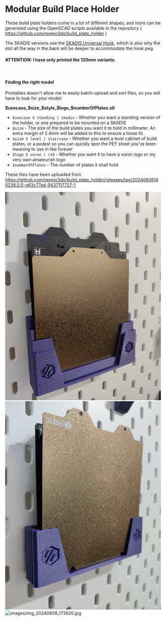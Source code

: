 # Modular Build Place Holder

<p>These build plate holders come in a lot of different shapes, and more can be generated using the OpenSCAD scripts available in the repository ( <a href="https://github.com/reemo3dp/build_plate_holder">https://github.com/reemo3dp/build_plate_holder</a> )&nbsp;</p><p>The SKADIS versions use the <a href="https://www.printables.com/model/183085-skadis-universal-hook-base-and-modified-hooks">SKADIS Universal Hook</a>, which is also why the slot all the way in the back will be deeper to accommodate the hook peg.</p><h4>ATTENTION: <strong>I have only printed the 120mm variants.</strong></h4><p>&nbsp;</p><h4>Finding the right model</h4><p>Printables doesn't allow me to easily batch-upload and sort files, so you will have to look for your model:</p><p><strong>$usecase_$size_$style_$logo_$numberOfPlates.stl</strong></p><ul><li><code>$usecase ∈ standing | skadis</code> - Whether you want a standing version of the holder, or one prepared to be mounted on a SKADIS</li><li><code>$size</code> - The size of the build plates you want it to hold in millimeter. An extra margin of 2.4mm will be added to this to ensure a loose fit.</li><li><code>$size ∈ level | staircase</code> - Whether you want a level cabinet of build plates, or a podest so you can quickly spot the PEY sheet you've been meaning to use in like forever</li><li><code>$logo ∈ voron | r3d</code> - Whether you want it to have a voron logo or my very own amateurish logo</li><li><code>$numberOfPlates</code> - The number of plates it shall hold</li></ul><p>These files have been uploaded from <a href="https://github.com/reemo3dp/build_plate_holder/releases/tag/20240609140236.0.0-g63c77ad-9437117727-1">https://github.com/reemo3dp/build_plate_holder/releases/tag/20240609140236.0.0-g63c77ad-9437117727-1</a>&nbsp;</p>

![images/img_20240608_182337.jpg](images/img_20240608_182337.jpg)
![images/img_20240608_173808.jpg](images/img_20240608_173808.jpg)
![images/img_20240608_173820.jpg](images/img_20240608_173820.jpg)